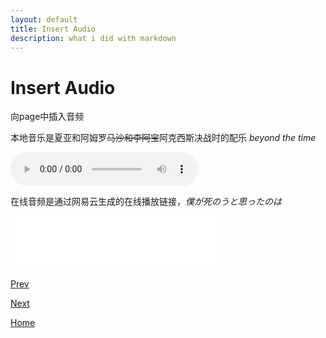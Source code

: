 ```yaml
---
layout: default
title: Insert Audio
description: what i did with markdown
---
```


# Insert Audio

向page中插入音频

本地音乐是夏亚和阿姆罗~~马沙和李阿宝~~阿克西斯决战时的配乐 *beyond the time*

<audio controls src="../audio/beyond-the-time.mp3">
    beyond the time
</audio>

在线音频是通过网易云生成的在线播放链接，*僕が死のうと思ったのは*

<iframe frameborder="no" border="0" marginwidth="0" marginheight="0" width=330 height=86 src="//music.163.com/outchain/player?type=2&id=26830207&auto=1&height=66"></iframe>

[Prev](./insert-&-adjust-pictures.md)

[Next](./insert-video.md)

[Home](../index.md)




